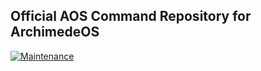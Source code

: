 ## Official AOS Command Repository for ArchimedeOS

[![Maintenance](https://img.shields.io/maintenance/yes/2025.svg)]()